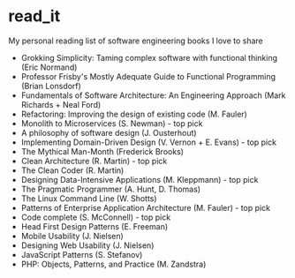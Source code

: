 # read_it
My personal reading list of software engineering books I love to share

- Grokking Simplicity: Taming complex software with functional thinking (Eric Normand)
- Professor Frisby's Mostly Adequate Guide to Functional Programming (Brian Lonsdorf)
- Fundamentals of Software Architecture: An Engineering Approach (Mark Richards + Neal Ford)
- Refactoring: Improving the design of existing code (M. Fauler)
- Monolith to Microservices (S. Newman) - top pick
- A philosophy of software design (J. Ousterhout)
- Implementing Domain-Driven Design (V. Vernon +  E. Evans) - top pick
- The Mythical Man-Month (Frederick Brooks)
- Clean Architecture (R. Martin) - top pick
- The Clean Coder (R. Martin)
- Designing Data-Intensive Applications (M. Kleppmann) - top pick
- The Pragmatic Programmer  (A. Hunt, D. Thomas)
- The Linux Command Line (W. Shotts)
- Patterns of Enterprise Application Architecture (M. Fauler) - top pick
- Code complete (S. McConnell) - top pick
- Head First Design Patterns (E. Freeman)
- Mobile Usability (J. Nielsen)
- Designing Web Usability (J. Nielsen)
- JavaScript Patterns (S. Stefanov)
- PHP: Objects, Patterns, and Practice (M. Zandstra)
